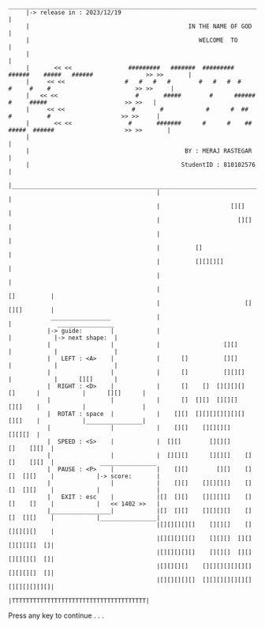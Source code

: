           _______________________________________________________________________________________________________________
         |-> release in : 2023/12/19                                                                                     |
         |                                             IN THE NAME OF GOD                                                |
         |                                                WELCOME  TO                                                    |
         |                                                                                                               |
         |       << <<                #########   #######  #########  ######    #####   ######               >> >>       |
         |     << <<                 #   #   #   #        #   #   #  #     #     #    #                        >> >>     |
         |   << <<                      #       #####        #      ######      #     #####                      >> >>   |
         |     << <<                   #       #            #      #  ##       #          #                    >> >>     |
         |       << <<                #       #######      #      #    ##   #####  ######                    >> >>       |
         |                                                                                                               |
         |                                            BY : MERAJ RASTEGAR                                                |
         |                                           StudentID : 810102576                                               |
         |_______________________________________________________________________________________________________________|
                                              |                                      |
                                              |                    [][]              |
                                              |                      [][]            |
                                              |                                      |
                                              |          []                          |
                                              |          [][][][]                    |
                                              |                                      |
                                              |                          []          |
                                              |                        [][][]        |
                _________________             |                                      |             ________________
               |-> guide:        |            |                                      |            |-> next shape:  |
               |                 |            |                  [][]                |            |                |
               |   LEFT : <A>    |            |      []          [][]                |            |                |
               |                 |            |      []          [][][]              |            |      [][]      |
               |  RIGHT : <D>    |            |      []    []  [][][][]      []      |            |      [][]      |
               |                 |            |      []  [][]  [][][]        [][]    |            |                |
               |  ROTAT : space  |            |    [][]  [][][][][][][]      [][]    |            |________________|
               |                 |            |    [][]    [][][][]          [][][]  |
               |  SPEED : <S>    |            |  [][]        [][][]      []    [][]  |
               |                 |            |  [][][]      [][][]    [][]    [][]  |             ________________
               |  PAUSE : <P>    |            |    [][]        [][]    [][]  [][]    |            |-> score:       |
               |                 |            |    [][]    [][][][]    [][]  [][]    |            |                |
               |   EXIT : esc    |            |[]  [][]    [][][][]    [][]    []    |            |   << 1402 >>   |
               |_________________|            |[]  [][]    [][][][]    [][]  [][]    |            |________________|
                                              |[][][][][]    [][][]    [][][][][]    |
                                              |[][][][][]    [][][]  [][][][][][]  []|
                                              |[][][][][]    [][][]  [][][][][][]  []|
                                              |[][][][]    [][][][][][][][][][][]  []|
                                              |[][][][][]  [][][][][][][][][][][][][]|
                                              |TTTTTTTTTTTTTTTTTTTTTTTTTTTTTTTTTTTTTT|
                                         
Press any key to continue . . .
